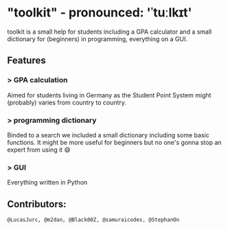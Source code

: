 # "toolkit" - pronounced: 'ˈtuːlkɪt'

toolkit is a small help for students including a GPA calculator and a small dictionary for (beginners) in programming, everything on a GUI.

## Features

### > GPA calculation
Aimed for students living in Germany as the Student Point System might (probably) varies from country to country.

### > programming dictionary
Binded to a search we included a small dictionary including some basic functions. It might be more useful for beginners but no one's gonna stop an expert from using it :smile:

### > GUI
Everything written in Python

## Contributors:
  ```@LucasJurc, @m2dan, @Black00Z, @samuraicodes, @StephanOn```
